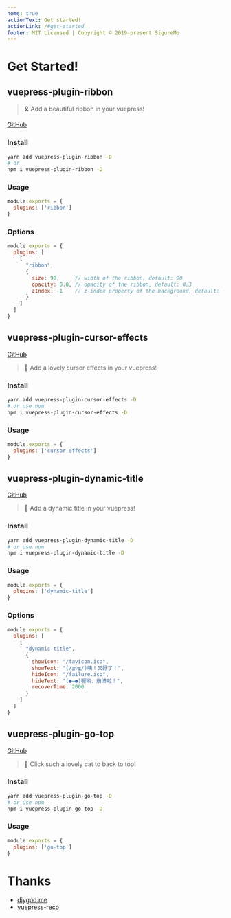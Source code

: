```yaml
---
home: true
actionText: Get started!
actionLink: /#get-started
footer: MIT Licensed | Copyright © 2019-present SigureMo
---
```


# Get Started!

## vuepress-plugin-ribbon

> :reminder_ribbon: Add a beautiful ribbon in your vuepress!

[GitHub](https://github.com/SigureMo/vuepress-plugin-ribbon)

### Install

``` bash
yarn add vuepress-plugin-ribbon -D
# or
npm i vuepress-plugin-ribbon -D
```

### Usage

``` javascript
module.exports = {
  plugins: ['ribbon']
}
```

### Options

``` js
module.exports = {
  plugins: [
    [
      "ribbon",
      {
        size: 90,     // width of the ribbon, default: 90
        opacity: 0.8, // opacity of the ribbon, default: 0.3
        zIndex: -1    // z-index property of the background, default: -1
      }
    ]
  ]
}
```

## vuepress-plugin-cursor-effects

[GitHub](https://github.com/SigureMo/vuepress-plugin-cursor-effects)

> :tada: Add a lovely cursor effects in your vuepress!

### Install

``` bash
yarn add vuepress-plugin-cursor-effects -D
# or use npm
npm i vuepress-plugin-cursor-effects -D
```

### Usage

``` javascript
module.exports = {
  plugins: ['cursor-effects']
}
```

## vuepress-plugin-dynamic-title

[GitHub](https://github.com/SigureMo/vuepress-plugin-dynamic-title)

> :eyes: Add a dynamic title in your vuepress!

### Install

``` bash
yarn add vuepress-plugin-dynamic-title -D
# or use npm
npm i vuepress-plugin-dynamic-title -D
```

### Usage

``` javascript
module.exports = {
  plugins: ['dynamic-title']
}
```

### Options

``` js
module.exports = {
  plugins: [
    [
      "dynamic-title",
      {
        showIcon: "/favicon.ico",
        showText: "(/≧▽≦/)咦！又好了！",
        hideIcon: "/failure.ico",
        hideText: "(●—●)喔哟，崩溃啦！",
        recoverTime: 2000
      }
    ]
  ]
}
```

## vuepress-plugin-go-top

[GitHub](https://github.com/SigureMo/vuepress-plugin-go-top)

> :feet: Click such a lovely cat to back to top!

### Install

``` bash
yarn add vuepress-plugin-go-top -D
# or use npm
npm i vuepress-plugin-go-top -D
```

### Usage

``` javascript
module.exports = {
  plugins: ['go-top']
}
```

# Thanks

- [diygod.me](https://diygod.me/)
- [vuepress-reco](https://github.com/vuepress-reco)